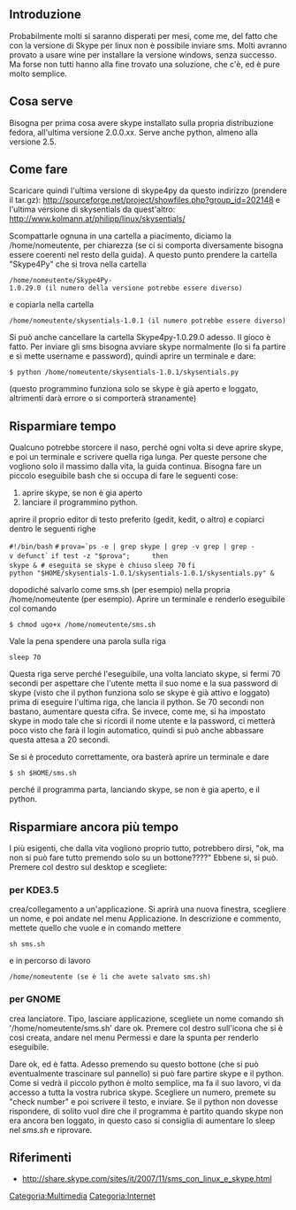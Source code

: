 Introduzione
------------

Probabilmente molti si saranno disperati per mesi, come me, del fatto che con la versione di Skype per linux non è possibile inviare sms. Molti avranno provato a usare wine per installare la versione windows, senza successo. Ma forse non tutti hanno alla fine trovato una soluzione, che c'è, ed è pure molto semplice.

Cosa serve
----------

Bisogna per prima cosa avere skype installato sulla propria distribuzione fedora, all'ultima versione 2.0.0.xx.
Serve anche python, almeno alla versione 2.5.

Come fare
---------

Scaricare quindi l'ultima versione di skype4py da questo indirizzo (prendere il tar.gz): [<http://sourceforge.net/project/showfiles.php?group_id=202148>](http://sourceforge.net/project/showfiles.php?group_id=202148) e l'ultima versione di skysentials da quest'altro: [<http://www.kolmann.at/philipp/linux/skysentials/>](http://www.kolmann.at/philipp/linux/skysentials/)

Scompattarle ognuna in una cartella a piacimento, diciamo la /home/nomeutente, per chiarezza (se ci si comporta diversamente bisogna essere coerenti nel resto della guida).
A questo punto prendere la cartella "Skype4Py" che si trova nella cartella

`/home/nomeutente/Skype4Py-1.0.29.0 (il numero della versione potrebbe essere diverso)`

e copiarla nella cartella

`/home/nomeutente/skysentials-1.0.1 (il numero potrebbe essere diverso)`

Si può anche cancellare la cartella Skype4py-1.0.29.0 adesso.
Il gioco è fatto.
Per inviare gli sms bisogna avviare skype normalmente (lo si fa partire e si mette username e password), quindi aprire un terminale e dare:

`$ python /home/nomeutente/skysentials-1.0.1/skysentials.py `

(questo programmino funziona solo se skype è già aperto e loggato, altrimenti darà errore o si comporterà stranamente)

Risparmiare tempo
-----------------

Qualcuno potrebbe storcere il naso, perché ogni volta si deve aprire skype, e poi un terminale e scrivere quella riga lunga. Per queste persone che vogliono solo il massimo dalla vita, la guida continua.
Bisogna fare un piccolo eseguibile bash che si occupa di fare le seguenti cose:

1.  aprire skype, se non è gia aperto
2.  lanciare il programmino python.

aprire il proprio editor di testo preferito (gedit, kedit, o altro) e copiarci dentro le seguenti righe

`#!/bin/bash`
`#`
`` prova=`ps -e | grep skype | grep -v grep | grep -v defunct` ``
`if test -z "$prova";   `
`  then`
`skype & # eseguita se skype è chiuso`
`sleep 70`
`fi`
`python "$HOME/skysentials-1.0.1/skysentials-1.0.1/skysentials.py" &`

dopodiché salvarlo come sms.sh (per esempio) nella propria /home/nomeutente (per esempio). Aprire un terminale e renderlo eseguibile col comando

`$ chmod ugo+x /home/nomeutente/sms.sh`

Vale la pena spendere una parola sulla riga

`sleep 70`

Questa riga serve perché l'eseguibile, una volta lanciato skype, si fermi 70 secondi per aspettare che l'utente metta il suo nome e la sua password di skype (visto che il python funziona solo se skype è già attivo e loggato) prima di eseguire l'ultima riga, che lancia il python.
Se 70 secondi non bastano, aumentare questa cifra.
Se invece, come me, si ha impostato skype in modo tale che si ricordi il nome utente e la password, ci metterà poco visto che farà il login automatico, quindi si può anche abbassare questa attesa a 20 secondi.

Se si è proceduto correttamente, ora basterà aprire un terminale e dare

`$ sh $HOME/sms.sh`

perché il programma parta, lanciando skype, se non è gia aperto, e il python.

Risparmiare ancora più tempo
----------------------------

I più esigenti, che dalla vita vogliono proprio tutto, potrebbero dirsi, "ok, ma non si può fare tutto premendo solo su un bottone????"
Ebbene si, si può.
Premere col destro sul desktop e scegliete:

### per KDE3.5

crea/collegamento a un'applicazione.
Si aprirà una nuova finestra, scegliere un nome, e poi andate nel menu Applicazione.
In descrizione e commento, mettete quello che vuole e in comando mettere

`sh sms.sh`

e in percorso di lavoro

`/home/nomeutente (se è li che avete salvato sms.sh)`

### per GNOME

crea lanciatore.
Tipo, lasciare applicazione, scegliete un nome
comando sh '/home/nomeutente/sms.sh' dare ok. Premere col destro sull'icona che si è cosi creata, andare nel menu Permessi e dare la spunta per renderlo eseguibile.

Dare ok, ed è fatta. Adesso premendo su questo bottone (che si può eventualmente trascinare sul pannello) si può fare partire skype e il python.
Come si vedrà il piccolo python è molto semplice, ma fa il suo lavoro, vi da accesso a tutta la vostra rubrica skype. Scegliere un numero, premete su "check number" e poi scrivere il testo, e inviare.
Se il python non dovesse rispondere, di solito vuol dire che il programma è partito quando skype non era ancora ben loggato, in questo caso si consiglia di aumentare lo sleep nel *sms.sh* e riprovare.

Riferimenti
-----------

-   [<http://share.skype.com/sites/it/2007/11/sms_con_linux_e_skype.html>](http://share.skype.com/sites/it/2007/11/sms_con_linux_e_skype.html)

<Categoria:Multimedia> <Categoria:Internet>
